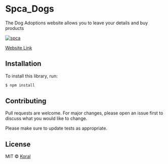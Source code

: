 # Spca_Dogs

The Dog Adoptions website allows you to leave your details and buy products

[![spca](https://user-images.githubusercontent.com/61585370/185612832-9d431c15-2b3d-456e-be29-b481e5e9e0bf.png)](https://spcadogs.netlify.app/)

[Website Link](https://spcadogs.netlify.app/) 

## Installation

To install this library, run:

```bash
$ npm install
```


## Contributing
Pull requests are welcome. For major changes, please open an issue first to discuss what you would like to change.

Please make sure to update tests as appropriate.

## License
MIT © [Koral](LICENSES.md)
